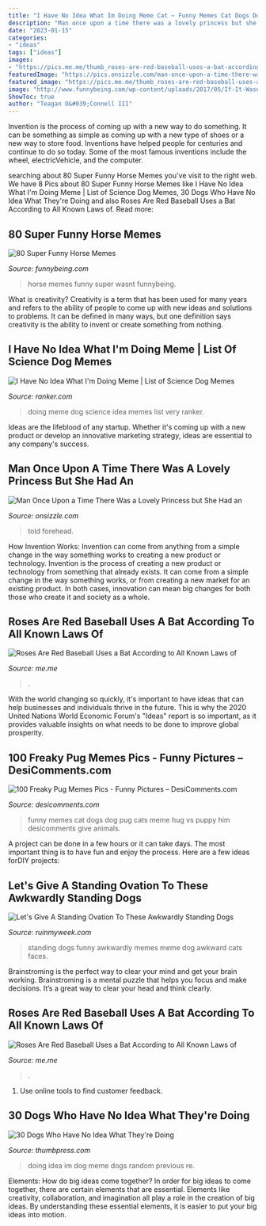 ```yaml
---
title: "I Have No Idea What Im Doing Meme Cat ~ Funny Memes Cat Dogs Dog Pug Cats Meme Hug Vs Puppy Him Desicomments Give Animals"
description: "Man once upon a time there was a lovely princess but she had an"
date: "2023-01-15"
categories:
- "ideas"
tags: ["ideas"]
images:
- "https://pics.me.me/thumb_roses-are-red-baseball-uses-a-bat-according-to-all-63456518.png"
featuredImage: "https://pics.onsizzle.com/man-once-upon-a-time-there-was-a-lovely-princess-62027460.png"
featured_image: "https://pics.me.me/thumb_roses-are-red-baseball-uses-a-bat-according-to-all-63456518.png"
image: "http://www.funnybeing.com/wp-content/uploads/2017/05/If-It-Wasnt-For-My-Horse.jpg"
ShowToc: true
author: "Teagan O&#039;Connell III"
---
```



Invention is the process of coming up with a new way to do something. It can be something as simple as coming up with a new type of shoes or a new way to store food. Inventions have helped people for centuries and continue to do so today. Some of the most famous inventions include the wheel, electricVehicle, and the computer.

	

		
searching about 80 Super Funny Horse Memes you've visit to the right web. We have 8 Pics about 80 Super Funny Horse Memes like I Have No Idea What I&#039;m Doing Meme | List of Science Dog Memes, 30 Dogs Who Have No Idea What They&#039;re Doing and also Roses Are Red Baseball Uses a Bat According to All Known Laws of. Read more:
		
    
## 80 Super Funny Horse Memes

<img loading=lazy src="http://www.funnybeing.com/wp-content/uploads/2017/05/If-It-Wasnt-For-My-Horse.jpg" onerror="this.onerror=null;this.src='https://tse3.mm.bing.net/th?id=OIP.ZHL6HQNDdhp777mP0dZoUgHaHT&amp;pid=15.1';" alt="80 Super Funny Horse Memes">

_Source: funnybeing.com_

>horse memes funny super wasnt funnybeing. 

	

What is creativity?
Creativity is a term that has been used for many years and refers to the ability of people to come up with new ideas and solutions to problems. It can be defined in many ways, but one definition says creativity is the ability to invent or create something from nothing.

    
## I Have No Idea What I&#039;m Doing Meme | List Of Science Dog Memes

<img loading=lazy src="https://imgix.ranker.com/list_img_v2/9660/549660/original/very-best-of-the-i-have-no-idea-what-i-m-doing-meme-u1?w=817&amp;h=427&amp;fm=jpg&amp;q=50&amp;fit=crop" onerror="this.onerror=null;this.src='https://tse1.mm.bing.net/th?id=OIP.KJHQ9gBiKzd7h5JQu5Qn3gHaD3&amp;pid=15.1';" alt="I Have No Idea What I&#039;m Doing Meme | List of Science Dog Memes">

_Source: ranker.com_

>doing meme dog science idea memes list very ranker. 

	

Ideas are the lifeblood of any startup. Whether it's coming up with a new product or develop an innovative marketing strategy, ideas are essential to any company's success.

    
## Man Once Upon A Time There Was A Lovely Princess But She Had An

<img loading=lazy src="https://pics.onsizzle.com/man-once-upon-a-time-there-was-a-lovely-princess-62027460.png" onerror="this.onerror=null;this.src='https://tse2.mm.bing.net/th?id=OIP.4L-mgBld1gxRGn2bTK0IqQHaFH&amp;pid=15.1';" alt="Man Once Upon a Time There Was a Lovely Princess but She Had an">

_Source: onsizzle.com_

>told forehead. 

	

How Invention Works: Invention can come from anything from a simple change in the way something works to creating a new product or technology.
Invention is the process of creating a new product or technology from something that already exists. It can come from a simple change in the way something works, or from creating a new market for an existing product. In both cases, innovation can mean big changes for both those who create it and society as a whole.

    
## Roses Are Red Baseball Uses A Bat According To All Known Laws Of

<img loading=lazy src="https://pics.me.me/thumb_roses-are-red-baseball-uses-a-bat-according-to-all-63456518.png" onerror="this.onerror=null;this.src='https://tse2.mm.bing.net/th?id=OIP.LvokjBqbfCYlerI-d8xtbwAAAA&amp;pid=15.1';" alt="Roses Are Red Baseball Uses a Bat According to All Known Laws of">

_Source: me.me_

>. 

	

With the world changing so quickly, it's important to have ideas that can help businesses and individuals thrive in the future. This is why the 2020 United Nations World Economic Forum's "Ideas" report is so important, as it provides valuable insights on what needs to be done to improve global prosperity.

    
## 100 Freaky Pug Memes Pics - Funny Pictures – DesiComments.com

<img loading=lazy src="https://www.desicomments.com/funny/wp-content/uploads/2017/06/I-Will-Hug-Him.jpg" onerror="this.onerror=null;this.src='https://tse2.mm.bing.net/th?id=OIP.08rLAkoyovYohaZTkC1WLgHaGM&amp;pid=15.1';" alt="100 Freaky Pug Memes Pics - Funny Pictures – DesiComments.com">

_Source: desicomments.com_

>funny memes cat dogs dog pug cats meme hug vs puppy him desicomments give animals. 

	

A project can be done in a few hours or it can take days. The most important thing is to have fun and enjoy the process. Here are a few ideas forDIY projects: 

    
## Let&#039;s Give A Standing Ovation To These Awkwardly Standing Dogs

<img loading=lazy src="http://ruinmyweek.com/wp-content/uploads/2016/08/the-best-funny-pictures-of-awkwardly-standing-dogs-need-to-see-ID-bulldog.jpg" onerror="this.onerror=null;this.src='https://tse4.mm.bing.net/th?id=OIP.qMUQe-cP3SfJ33hHB0LUjgHaJ3&amp;pid=15.1';" alt="Let&#039;s Give A Standing Ovation To These Awkwardly Standing Dogs">

_Source: ruinmyweek.com_

>standing dogs funny awkwardly memes meme dog awkward cats faces. 

	

Brainstroming is the perfect way to clear your mind and get your brain working. Brainstroming is a mental puzzle that helps you focus and make decisions. It’s a great way to clear your head and think clearly.

    
## Roses Are Red Baseball Uses A Bat According To All Known Laws Of

<img loading=lazy src="https://pics.me.me/thumb_roses-are-red-baseball-uses-a-bat-according-to-all-63455963.png" onerror="this.onerror=null;this.src='https://tse3.mm.bing.net/th?id=OIP.3I6LkJVJfM7f2mk8r3QeGQAAAA&amp;pid=15.1';" alt="Roses Are Red Baseball Uses a Bat According to All Known Laws of">

_Source: me.me_

>. 

	

1. Use online tools to find customer feedback.

    
## 30 Dogs Who Have No Idea What They&#039;re Doing

<img loading=lazy src="http://thumbpress.com/wp-content/uploads/2013/05/I-Have-No-Idea-What-Im-Doing-18.jpg" onerror="this.onerror=null;this.src='https://tse4.mm.bing.net/th?id=OIP.AMVmIuti1pUXdBcwIaRLwAHaIH&amp;pid=15.1';" alt="30 Dogs Who Have No Idea What They&#039;re Doing">

_Source: thumbpress.com_

>doing idea im dog meme dogs random previous re. 

	

Elements: How do big ideas come together?
In order for big ideas to come together, there are certain elements that are essential. Elements like creativity, collaboration, and imagination all play a role in the creation of big ideas. By understanding these essential elements, it is easier to put your big ideas into motion.

